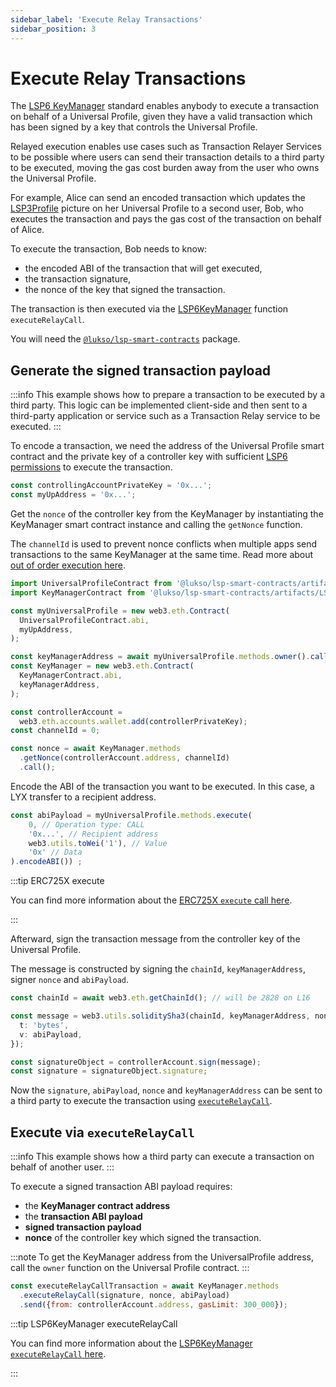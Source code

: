 ```yaml
---
sidebar_label: 'Execute Relay Transactions'
sidebar_position: 3
---
```


# Execute Relay Transactions

The [LSP6 KeyManager](../../standards/universal-profile/lsp6-key-manager.md) standard enables anybody to execute a transaction on behalf of a Universal Profile, given they have a valid transaction which has been signed by a key that controls the Universal Profile.

Relayed execution enables use cases such as Transaction Relayer Services to be possible where users can send their transaction details to a third party to be executed, moving the gas cost burden away from the user who owns the Universal Profile.

For example, Alice can send an encoded transaction which updates the [LSP3Profile](../../standards/universal-profile/lsp3-universal-profile-metadata.md) picture on her Universal Profile to a second user, Bob, who executes the transaction and pays the gas cost of the transaction on behalf of Alice.

To execute the transaction, Bob needs to know:

- the encoded ABI of the transaction that will get executed,
- the transaction signature,
- the nonce of the key that signed the transaction.

The transaction is then executed via the [LSP6KeyManager](../../standards/universal-profile/lsp6-key-manager.md) function `executeRelayCall`.

You will need the [`@lukso/lsp-smart-contracts`](../../standards/smart-contracts/introduction) package.

## Generate the signed transaction payload

:::info
This example shows how to prepare a transaction to be executed by a third party. This logic can be implemented client-side and then sent to a third-party application or service such as a Transaction Relay service to be executed.
:::

To encode a transaction, we need the address of the Universal Profile smart contract and the private key of a controller key with sufficient [LSP6 permissions](../../standards/universal-profile/lsp6-key-manager.md#permissions) to execute the transaction.

```typescript
const controllingAccountPrivateKey = '0x...';
const myUpAddress = '0x...';
```

Get the `nonce` of the controller key from the KeyManager by instantiating the KeyManager smart contract instance and calling the `getNonce` function.

The `channelId` is used to prevent nonce conflicts when multiple apps send transactions to the same KeyManager at the same time. Read more about [out of order execution here](../../standards/universal-profile/lsp6-key-manager.md#out-of-order-execution).

```typescript title="Get the controller key nonce"
import UniversalProfileContract from '@lukso/lsp-smart-contracts/artifacts/UniversalProfile.json';
import KeyManagerContract from '@lukso/lsp-smart-contracts/artifacts/LSP6KeyManager.json';

const myUniversalProfile = new web3.eth.Contract(
  UniversalProfileContract.abi,
  myUpAddress,
);

const keyManagerAddress = await myUniversalProfile.methods.owner().call();
const KeyManager = new web3.eth.Contract(
  KeyManagerContract.abi,
  keyManagerAddress,
);

const controllerAccount =
  web3.eth.accounts.wallet.add(controllerPrivateKey);
const channelId = 0;

const nonce = await KeyManager.methods
  .getNonce(controllerAccount.address, channelId)
  .call();
```

Encode the ABI of the transaction you want to be executed. In this case, a LYX transfer to a recipient address.

```typescript title="Encode transaction ABI"
const abiPayload = myUniversalProfile.methods.execute(
    0, // Operation type: CALL
    '0x...', // Recipient address
    web3.utils.toWei('1'), // Value
    '0x' // Data
).encodeABI()) ;
```

:::tip ERC725X execute

You can find more information about the [ERC725X `execute` call here](../../standards/smart-contracts/erc725-contract#execute---erc725x).

:::

Afterward, sign the transaction message from the controller key of the Universal Profile.

The message is constructed by signing the `chainId`, `keyManagerAddress`, signer `nonce` and `abiPayload`.

```typescript title="Sign the transaction"
const chainId = await web3.eth.getChainId(); // will be 2828 on L16

const message = web3.utils.soliditySha3(chainId, keyManagerAddress, nonce, {
  t: 'bytes',
  v: abiPayload,
});

const signatureObject = controllerAccount.sign(message);
const signature = signatureObject.signature;
```

Now the `signature`, `abiPayload`, `nonce` and `keyManagerAddress` can be sent to a third party to execute the transaction using [`executeRelayCall`](../../standards/smart-contracts/lsp6-key-manager#executerelaycall).

## Execute via `executeRelayCall`

:::info
This example shows how a third party can execute a transaction on behalf of another user.
:::

To execute a signed transaction ABI payload requires:

- the **KeyManager contract address**
- the **transaction ABI payload**
- **signed transaction payload**
- **nonce** of the controller key which signed the transaction.

:::note
To get the KeyManager address from the UniversalProfile address, call the `owner` function on the Universal Profile contract.
:::

```javascript title='Send the transaction'
const executeRelayCallTransaction = await KeyManager.methods
  .executeRelayCall(signature, nonce, abiPayload)
  .send({from: controllerAccount.address, gasLimit: 300_000});
```

:::tip LSP6KeyManager executeRelayCall

You can find more information about the [LSP6KeyManager `executeRelayCall` here](../../standards/smart-contracts/lsp6-key-manager#executerelaycall).

:::
